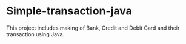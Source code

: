 # Simple-transaction-java
This project includes making of Bank, Credit and Debit Card and their transaction using Java.  
